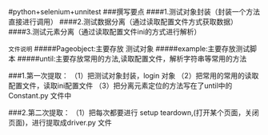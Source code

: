 #python+selenium+unnitest
###撰写要点
####1.测试对象封装（封装一个方法直接进行调用）
####2.测试数据分离（通过读取配置文件方式获取数据）
####3.测试元素分离（通过读取配置文件ini的方式进行解析）

```文件说明```
#####Pageobject:主要存放 测试对象
#####example:主要存放测试脚本
#####until:主要存放常用的方法,读取配置文件，解析字符串等常用的方法

###1.第一次提取：
（1）把测试对象封装，login 对象
（2）把常用的常用的读取配置文件，读取ini配置文件
（3）把分离元素定位的方法写在了until中的Constant.py 文件中

###2.第二次提取：
（1）把每次都要进行 setup teardown,(打开某个页面，关闭页面)，进行提取成driver.py 文件

